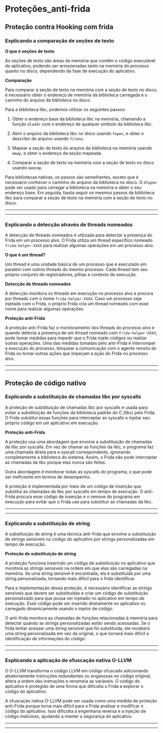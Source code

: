 # Proteções_anti-frida


## Proteção contra Hooking com frida


### **Explicando a comparação de seções de texto**

**O que é seções de texto**

As seções de texto são áreas da memória que contêm o código executável do aplicativo, podendo ser armazenadas tanto na memória do processo quanto no disco, dependendo da fase de execução do aplicativo.
 
**Comparação**

Para comparar a seção de texto na memória com a seção de texto no disco, é necessário obter o endereço de memória da biblioteca carregada e o caminho do arquivo da biblioteca no disco.

Para a biblioteca libc, podemos utilizar os seguintes passos:

1. Obter o endereço base da biblioteca libc na memória, chamando a função `dladdr` com o endereço de qualquer símbolo da biblioteca libc.

2. Abrir o arquivo da biblioteca libc no disco usando `fopen`, e obter o descritor do arquivo usando `fileno`.

3. Mapear a seção de texto do arquivo da biblioteca na memória usando `mmap`, e obter o endereço da seção mapeada.

4. Comparar a seção de texto na memória com a seção de texto no disco usando `memcmp`.

Para bibliotecas nativas, os passos são semelhantes, exceto que é necessário conhecer o caminho do arquivo da biblioteca no disco. O `dlopen` pode ser usado para carregar a biblioteca na memória e obter o seu endereço base. Em seguida, basta seguir os mesmos passos da biblioteca libc para comparar a seção de texto na memória com a seção de texto no disco.

---
---

### Explicando a detecção através de threads nomeados

A detecção de threads nomeados é utilizada para detectar a presença do Frida em um processo alvo. O Frida utiliza um thread específico nomeado `frida-helper-XXXX` para realizar algumas operações em um processo alvo.

**O que é um thread?**

 Um thread é uma unidade básica de um processo que é executado
 em paralelo com outros threads do mesmo processo. Cada thread tem seu próprio conjunto de registradores, pilhas e contexto de execução.

**Detecção de threads nomeados**

A detecção monitora os threads em execução no processo alvo e procura por threads com o nome `frida-helper-XXXX`. Caso um processo seja injetado com o Frida, o próprio Frida cria um thread nomeado com esse nome para realizar algumas operações.

**Proteção anti-Frida**

A proteção anti-Frida faz o monitoramento dos threads do processo alvo e quando detecta a presença de um thread nomeado com `frida-helper-XXXX`, pode tomar medidas para impedir que o Frida injete códigos ou realize outras operações. Uma das medidas tomadas pelo anti-Frida é interromper a execução do processo, bloquear a comunicação com o agente remoto do Frida ou tomar outras ações que impeçam a ação do Frida no processo alvo.

---
---


## Proteção de código nativo


### Explicando a substituição de chamadas libc por syscalls 

A proteção de substituição de chamadas libc por syscalls é usada para evitar a substituição de funções da biblioteca padrão do C (libc) pelo Frida. O Frida substitui essas funções para interceptar as syscalls e injetar seu próprio código em um aplicativo em execução.

**Proteção anti-Frida**

A proteção usa uma abordagem que envolve a substituição de chamadas da libc por syscalls. Em vez de chamar as funções da libc, o programa faz uma chamada direta para a syscall correspondente, ignorando completamente a biblioteca do sistema. Assim, o Frida não pode interceptar as chamadas da libc porque elas nunca são feitas.

Outra abordagem é monitorar todas as syscalls do programa, o que pode ser ineficiente em termos de desempenho.

A proteção é implementada por meio de um código de inserção que substitui as chamadas da libc por syscalls em tempo de execução. O anti-Frida procura esse código de inserção e o remove do programa em execução para evitar que o Frida use para substituir as chamadas da libc.

---
---

### Explicando a substituição de string

A substituição de string é uma técnica anti-frida que envolve a substituição de strings sensíveis no código do aplicativo por strings personalizadas em tempo de execução.

**Proteção de substituição de string**

A proteção funciona inserindo um código de substituição no aplicativo que monitora as strings sensíveis na ordem em que elas são carregadas na memória. Se uma string sensível é encontrada, ela é substituída por uma string personalizada, tornando mais difícil para o frida identificar.

Para a implementação dessa proteção, é necessário identificar as strings sensíveis que devem ser substituídas e criar um código de substituição personalizado para que possa ser injetado no aplicativo em tempo de execução. Esse código pode ser inserido diretamente no aplicativo ou carregado dinamicamente usando o injetor de código.

O anti-frida monitora as chamadas de funções relacionadas à memória para detectar quando as strings personalizadas estão sendo acessadas. Se o frida tentar acessar uma string sensível que foi substituída, ele receberá uma string personalizada em vez da original, o que tornará mais difícil a identificação de informações do código.

---
---

### Explicando a aplicação de ofuscação nativa O-LLVM

O O-LLVM transforma o código LLVM em código ofuscado adicionando aleatoriamente instruções redundantes ou enganosas no código original, altera a ordem das instruções e renomeia as variáveis. O código do aplicativo é protegido de uma forma que dificulta o Frida a explorar o código do aplicativo.

A ofuscação nativa O-LLVM pode ser usada como uma medida de proteção anti-Frida porque torna mais difícil para o Frida analisar e modificar o código do aplicativo. Isso dificulta a engenharia reversa e a injeção de código malicioso, ajudando a manter a segurança do aplicativo.

---
---
